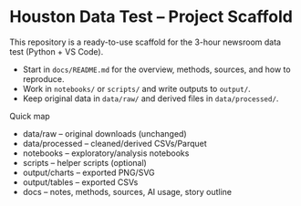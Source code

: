 # Houston Data Test – Project Scaffold

This repository is a ready-to-use scaffold for the 3-hour newsroom data test (Python + VS Code).

- Start in `docs/README.md` for the overview, methods, sources, and how to reproduce.
- Work in `notebooks/` or `scripts/` and write outputs to `output/`.
- Keep original data in `data/raw/` and derived files in `data/processed/`.

Quick map

- data/raw – original downloads (unchanged)
- data/processed – cleaned/derived CSVs/Parquet
- notebooks – exploratory/analysis notebooks
- scripts – helper scripts (optional)
- output/charts – exported PNG/SVG
- output/tables – exported CSVs
- docs – notes, methods, sources, AI usage, story outline
